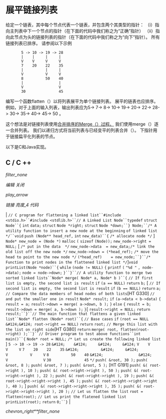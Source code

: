# 展平链接列表

给定一个链表，其中每个节点代表一个链表，并包含两个其类型的指针：
（i）指向主列表中下一个节点的指针（在下面的代码中我们称之为“正确”指针）
（ii）指向此节点为头的链接列表的指针（在下面的代码中我们称之为“向下”指针）。
所有链接列表已排序。 请参阅以下示例

```
       5 -> 10 -> 19 -> 28
       |    |     |     |
       V    V     V     V
       7    20    22    35
       |          |     |
       V          V     V
       8          50    40
       |                |
       V                V
       30               45

```

编写一个函数flatten（）以将列表展平为单个链接列表。 展平的链表也应排序。 例如，对于上面的输入列表，输出列表应为5-> 7-> 8-> 10-> 19-> 20-> 22-> 28-> 30-> 35-> 40-> 45-> 50 。

这个想法是对链接列表使用[合并排序的Merge（）过程。](https://www.geeksforgeeks.org/merge-sort-for-linked-list/) 我们使用merge（）逐一合并列表。 我们以递归方式将当前列表与已经变平的列表合并（）。
下指针用于链接扁平化列表的节点。

以下是C和Java实现。

## C / C ++

*filter_none*

*编辑*
*关闭*

*play_arrow*

*链接*
*亮度_4*
*代码*

| `// C program for flattening a linked list``#include <stdio.h>``#include <stdlib.h>``// A Linked List Node``typedef` `struct` `Node``{` `int` `data;` `struct` `Node *right;` `struct` `Node *down;``} Node;``/* A utility function to insert a new node at the beginning` `of linked list */``void` `push (Node** head_ref,` `int` `new_data)``{` `/* allocate node */` ] `Node* new_node = (Node *)` `malloc` `(` `sizeof` `(Node));` `new_node->right = NULL;` [ `/* put in the data  */` `new_node->data  = new_data;`​​  `/* link the old list off the new node */` `new_node->down = (*head_ref);` `/* move the head to point to the new node */` `(*head_ref)    = new_node;``}``/* Function to print nodes in the flattened linked list */`]`void` `printList(Node *node)``{` `while` `(node != NULL)` `{` `printf` `(` `"%d "` `, node->data);` `node = node->down;` `}``}``// A utility function to merge two sorted linked lists``Node* merge( Node* a, Node* b )``{` `// If first list is empty, the second list is result` `if` `(a == NULL)` `return` `b;` [ `// If second list is empty, the second list is result` `if` `(b == NULL)` `return` `a;` `// Compare the data members of head nodes of both lists`[HT G330]  `// and put the smaller one in result` `Node* result;` `if` `(a->data < b->data)` `{` `result = a;` `result->down = merge( a->down, b );` `}` `else` `{` `result = b;` `result->down = merge( a, b->down );` `}`[ `result->right = NULL;` `return` `result;``}``// The main function that flattens a given linked list``Node* flatten (Node* root)``{` `// Base cases` `if` `(root == NULL &#124;&#124; root->right == NULL)` `return` `root;` `// Merge this list with the list on right side`[HT G380]  `return` `merge( root, flatten(root->right) );``}``// Driver program to test above functions``int` `main()``{` `Node* root = NULL;` `/* Let us create the following linked list` ] `5 -> 10 -> 19 -> 28` `&#124;    &#124;     &#124;     &#124;` `V    V     V     V` `7    20    22    35` `&#124;          &#124;     &#124;` `V          V     V` `8          50    40` `&#124;                &#124;` `V                V` `30               45` `*/` `push( &root, 30 );` `push( &root, 8 );` `push( &root, 7 );` `push( &root, 5 );` [HT G191] `push( &( root->right ), 10 );` `push( &( root->right->right ), 50 );` `push( &( root->right->right ), 22 );` `push( &( root->right->right ), 19 );` `push( &( root->right->right->right ), 45 );` `push( &( root->right->right->right ), 40 );` ] `push( &( root->right->right->right ), 35 );` `push( &( root->right->right->right ), 20 );` `// Let us flatten the list` `root = flatten(root);` `// Let us print the flatened linked list` `printList(root);` `return` `0;``}` |

*chevron_right**filter_none*